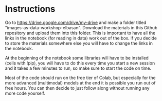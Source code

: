 # Instructions 
Go to https://drive.google.com/drive/my-drive and make a folder titled "images-as-data-workshop-elbasan". Download the materials in this Github repository and upload them into this folder. This is important to have all the links in the notebook (for reading in data) work out of the box. If you decide to store the materials somewhere else you will have to change the links in the notebook. 

At the beginning of the notebook some libraries will have to be installed (cells with !pip), you will have to do this every time you start a new session and it takes a few minutes to run, so make sure to start the code on time. 

Most of the code should run on the free tier of Colab, but especially for the more advanced (multimodal) models at the end it is possible you run out of free hours. You can then decide to just follow along without running any more code yourself. 
